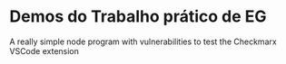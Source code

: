 # Demos do Trabalho prático de EG

A really simple node program with vulnerabilities to test the Checkmarx VSCode extension
